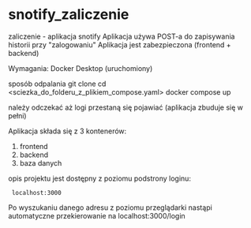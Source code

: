 # snotify_zaliczenie
zaliczenie - aplikacja snotify
Aplikacja używa POST-a do zapisywania historii przy "zalogowaniu"
Aplikacja jest zabezpieczona (frontend + backend)

Wymagania:
Docker Desktop (uruchomiony)

sposób odpalania
      git clone 
      cd <sciezka_do_folderu_z_plikiem_compose.yaml>
      docker compose up

należy odczekać aż logi przestaną się pojawiać (aplikacja zbuduje się w pełni)

Aplikacja składa się z 3 kontenerów:
1) frontend
2) backend
3) baza danych

opis projektu jest dostępny z poziomu podstrony loginu:

     localhost:3000

Po wyszukaniu danego adresu z poziomu przeglądarki nastąpi automatyczne przekierowanie na localhost:3000/login
